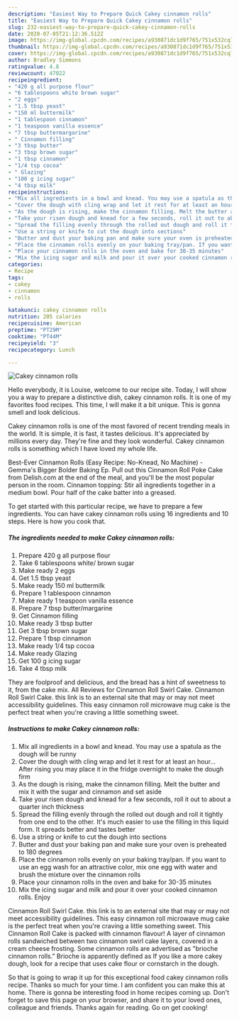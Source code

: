 ```yaml
---
description: "Easiest Way to Prepare Quick Cakey cinnamon rolls"
title: "Easiest Way to Prepare Quick Cakey cinnamon rolls"
slug: 232-easiest-way-to-prepare-quick-cakey-cinnamon-rolls
date: 2020-07-05T21:12:36.512Z
image: https://img-global.cpcdn.com/recipes/a930871dc1d9f765/751x532cq70/cakey-cinnamon-rolls-recipe-main-photo.jpg
thumbnail: https://img-global.cpcdn.com/recipes/a930871dc1d9f765/751x532cq70/cakey-cinnamon-rolls-recipe-main-photo.jpg
cover: https://img-global.cpcdn.com/recipes/a930871dc1d9f765/751x532cq70/cakey-cinnamon-rolls-recipe-main-photo.jpg
author: Bradley Simmons
ratingvalue: 4.8
reviewcount: 47022
recipeingredient:
- "420 g all purpose flour"
- "6 tablespoons white brown sugar"
- "2 eggs"
- "1.5 tbsp yeast"
- "150 ml buttermilk"
- "1 tablespoon cinnamon"
- "1 teaspoon vanilla essence"
- "7 tbsp buttermargarine"
- " Cinnamon filling"
- "3 tbsp butter"
- "3 tbsp brown sugar"
- "1 tbsp cinnamon"
- "1/4 tsp cocoa"
- " Glazing"
- "100 g icing sugar"
- "4 tbsp milk"
recipeinstructions:
- "Mix all ingredients in a bowl and knead. You may use a spatula as the dough will be runny"
- "Cover the dough with cling wrap and let it rest for at least an hour... After rising you may place it in the fridge overnight to make the dough firm"
- "As the dough is rising, make the cinnamon filling. Melt the butter and mix it with the sugar and cinnamon and set aside"
- "Take your risen dough and knead for a few seconds, roll it out to about a quarter inch thickness"
- "Spread the filling evenly through the rolled out dough and roll it tightly from one end to the other. It&#39;s much easier to use the filling in this liquid form. It spreads better and tastes better"
- "Use a string or knife to cut the dough into sections"
- "Butter and dust your baking pan and make sure your oven is preheated to 180 degrees"
- "Place the cinnamon rolls evenly on your baking tray/pan. If you want to use an egg wash for an attractive color, mix one egg with water and brush the mixture over the cinnamon rolls"
- "Place your cinnamon rolls in the oven and bake for 30-35 minutes"
- "Mix the icing sugar and milk and pour it over your cooked cinnamon rolls. Enjoy"
categories:
- Recipe
tags:
- cakey
- cinnamon
- rolls

katakunci: cakey cinnamon rolls 
nutrition: 205 calories
recipecuisine: American
preptime: "PT29M"
cooktime: "PT44M"
recipeyield: "3"
recipecategory: Lunch

---
```



![Cakey cinnamon rolls](https://img-global.cpcdn.com/recipes/a930871dc1d9f765/751x532cq70/cakey-cinnamon-rolls-recipe-main-photo.jpg)

Hello everybody, it is Louise, welcome to our recipe site. Today, I will show you a way to prepare a distinctive dish, cakey cinnamon rolls. It is one of my favorites food recipes. This time, I will make it a bit unique. This is gonna smell and look delicious.

Cakey cinnamon rolls is one of the most favored of recent trending meals in the world. It is simple, it is fast, it tastes delicious. It's appreciated by millions every day. They're fine and they look wonderful. Cakey cinnamon rolls is something which I have loved my whole life.

Best-Ever Cinnamon Rolls (Easy Recipe: No-Knead, No Machine) - Gemma&#39;s Bigger Bolder Baking Ep. Pull out this Cinnamon Roll Poke Cake from Delish.com at the end of the meal, and you&#39;ll be the most popular person in the room. Cinnamon topping: Stir all ingredients together in a medium bowl. Pour half of the cake batter into a greased.


To get started with this particular recipe, we have to prepare a few ingredients. You can have cakey cinnamon rolls using 16 ingredients and 10 steps. Here is how you cook that.

<!--inarticleads1-->

##### The ingredients needed to make Cakey cinnamon rolls:

1. Prepare 420 g all purpose flour
1. Take 6 tablespoons white/ brown sugar
1. Make ready 2 eggs
1. Get 1.5 tbsp yeast
1. Make ready 150 ml buttermilk
1. Prepare 1 tablespoon cinnamon
1. Make ready 1 teaspoon vanilla essence
1. Prepare 7 tbsp butter/margarine
1. Get  Cinnamon filling
1. Make ready 3 tbsp butter
1. Get 3 tbsp brown sugar
1. Prepare 1 tbsp cinnamon
1. Make ready 1/4 tsp cocoa
1. Make ready  Glazing
1. Get 100 g icing sugar
1. Take 4 tbsp milk


They are foolproof and delicious, and the bread has a hint of sweetness to it, from the cake mix. All Reviews for Cinnamon Roll Swirl Cake. Cinnamon Roll Swirl Cake. this link is to an external site that may or may not meet accessibility guidelines. This easy cinnamon roll microwave mug cake is the perfect treat when you&#39;re craving a little something sweet. 

<!--inarticleads2-->

##### Instructions to make Cakey cinnamon rolls:

1. Mix all ingredients in a bowl and knead. You may use a spatula as the dough will be runny
1. Cover the dough with cling wrap and let it rest for at least an hour... After rising you may place it in the fridge overnight to make the dough firm
1. As the dough is rising, make the cinnamon filling. Melt the butter and mix it with the sugar and cinnamon and set aside
1. Take your risen dough and knead for a few seconds, roll it out to about a quarter inch thickness
1. Spread the filling evenly through the rolled out dough and roll it tightly from one end to the other. It&#39;s much easier to use the filling in this liquid form. It spreads better and tastes better
1. Use a string or knife to cut the dough into sections
1. Butter and dust your baking pan and make sure your oven is preheated to 180 degrees
1. Place the cinnamon rolls evenly on your baking tray/pan. If you want to use an egg wash for an attractive color, mix one egg with water and brush the mixture over the cinnamon rolls
1. Place your cinnamon rolls in the oven and bake for 30-35 minutes
1. Mix the icing sugar and milk and pour it over your cooked cinnamon rolls. Enjoy


Cinnamon Roll Swirl Cake. this link is to an external site that may or may not meet accessibility guidelines. This easy cinnamon roll microwave mug cake is the perfect treat when you&#39;re craving a little something sweet. This Cinnamon Roll Cake is packed with cinnamon flavour! A layer of cinnamon rolls sandwiched between two cinnamon swirl cake layers, covered in a cream cheese frosting. Some cinnamon rolls are advertised as &#34;brioche cinnamon rolls.&#34; Brioche is apparently defined as If you like a more cakey dough, look for a recipe that uses cake flour or cornstarch in the dough. 

So that is going to wrap it up for this exceptional food cakey cinnamon rolls recipe. Thanks so much for your time. I am confident you can make this at home. There is gonna be interesting food in home recipes coming up. Don't forget to save this page on your browser, and share it to your loved ones, colleague and friends. Thanks again for reading. Go on get cooking!
